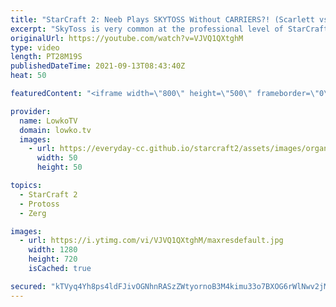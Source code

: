```yaml
---
title: "StarCraft 2: Neeb Plays SKYTOSS Without CARRIERS?! (Scarlett vs Neeb)"
excerpt: "SkyToss is very common at the professional level of StarCraft 2. However it usually is played with as many Carriers as possible. In this game of Zerg versus Protoss between Scarlett and Neeb, the Protoss player decides to skip Carriers entirely.  Support my work on Patreon: http://www.patreon.com/lowkotv"
originalUrl: https://youtube.com/watch?v=VJVQ1QXtghM
type: video
length: PT28M19S
publishedDateTime: 2021-09-13T08:43:40Z
heat: 50

featuredContent: "<iframe width=\"800\" height=\"500\" frameborder=\"0\" src=\"https://www.youtube.com/embed/VJVQ1QXtghM\" allow=\"accelerometer; autoplay; encrypted-media; gyroscope; picture-in-picture\" allowfullscreen></iframe>"

provider:
  name: LowkoTV
  domain: lowko.tv
  images:
    - url: https://everyday-cc.github.io/starcraft2/assets/images/organizations/lowko.tv-50x50.jpg
      width: 50
      height: 50

topics:
  - StarCraft 2
  - Protoss
  - Zerg

images:
  - url: https://i.ytimg.com/vi/VJVQ1QXtghM/maxresdefault.jpg
    width: 1280
    height: 720
    isCached: true

secured: "kTVyq4Yh8ps4ldFJivOGNhnRASzZWtyornoB3M4kimu33o7BXOG6rWlNwv2jMw/ZIoZyXKR5aCsw2Ed/MZsMc6mAbbadO6mFWSQlZLwOXTfOM/PqEw0JDh33zE3FjqRfc3RDEVXQGB2iSwNZ5N8dW6dSfBZ9XpHkj7PZv8UDrdhpFJCEuY9wbr2l/Y9TSTIq7FYkltqReKEZZDlDLrgRer/7DDMqBwRPzNe7HCRWB6DWr2KpFPJd29GqicDnDbbyIuwaO0T3gCFDSnxOULQni3/8xNZgJJzvxUts+XyZioy41lx4m7SQErDxY60LyGcQ4HRZ8r+cfwmiqAyII1tPQxgoDDLMpOWQWqzg+LuJQ6lbO2TxYCcspFx6TBHJngyFcvdeIH/2i7mT1cqwLEiYIEsmIVcK6HLqXgKSi3jPO00=;3sbaVBR2OQHaJqXTv0+tFg=="
---
```


